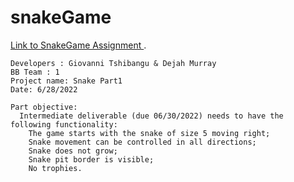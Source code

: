 # snakeGame

[Link to SnakeGame Assignment ](https://pages.github.com/](https://cs.ccsu.edu/~stan/classes/CS355/Project-SU22.html)).

    Developers : Giovanni Tshibangu & Dejah Murray 
    BB Team : 1
    Project name: Snake Part1
    Date: 6/28/2022

    Part objective:
      Intermediate deliverable (due 06/30/2022) needs to have the following functionality:
        The game starts with the snake of size 5 moving right;
        Snake movement can be controlled in all directions;
        Snake does not grow;
        Snake pit border is visible;
        No trophies.

